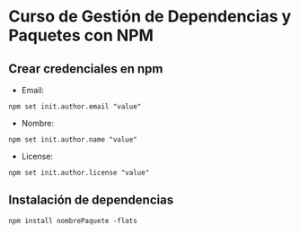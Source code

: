 # Curso de Gestión de Dependencias y Paquetes con NPM

## Crear credenciales en npm

- Email:

```
npm set init.author.email "value"
```

- Nombre:

```
npm set init.author.name "value"
```

- License:

```
npm set init.author.license "value"
```

## Instalación de dependencias

```
npm install nombrePaquete -flats
```
